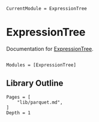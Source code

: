 ```@meta
CurrentModule = ExpressionTree
```

# ExpressionTree

Documentation for [ExpressionTree](https://github.com/numericalEFT/ExpressionTree.jl).

```@index
```

```@autodocs
Modules = [ExpressionTree]
```

## Library Outline
```@contents
Pages = [
    "lib/parquet.md",
]
Depth = 1
```
